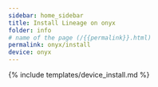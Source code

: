 ```yaml
---
sidebar: home_sidebar
title: Install Lineage on onyx
folder: info
# name of the page (/{{permalink}}.html)
permalink: onyx/install
device: onyx
---
```

{% include templates/device_install.md %}
